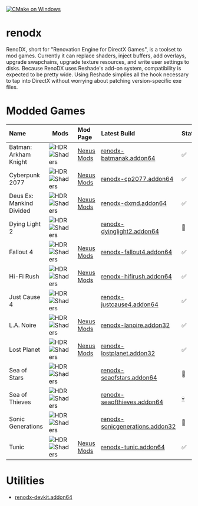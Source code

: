 [![CMake on Windows](https://github.com/clshortfuse/renodx/actions/workflows/cmake-windows.yml/badge.svg)](https://github.com/clshortfuse/renodx/actions/workflows/cmake-windows.yml)

# renodx
RenoDX, short for "Renovation Engine for DirectX Games", is a toolset to mod games. Currently it can replace shaders, inject buffers, add overlays, upgrade swapchains, upgrade texture resources, and write user settings to disks. Because RenoDX uses Reshade's add-on system, compatibility is expected to be pretty wide. Using Reshade simplies all the hook necessary to tap into DirectX without worrying about patching version-specific exe files.


# Modded Games

| Name                     | Mods                                                                                                                                                                                                      | Mod Page                                                                                 | Latest Build                                                                                            | Status                                                     |
| :----------------------- | --------------------------------------------------------------------------------------------------------------------------------------------------------------------------------------------------------- | :--------------------------------------------------------------------------------------- | :------------------------------------------------------------------------------------------------------ | :--------------------------------------------------------- |
| Batman: Arkham Knight    | ![HDR](https://img.shields.io/badge/HDR-Add-blue) ![Shaders](https://img.shields.io/github/directory-file-count/clshortfuse/renodx/src%2Fgames%2Fbatmanak?type=file&extension=hlsl&label=Shaders)         | [Nexus Mods](https://www.nexusmods.com/batmanarkhamknight/mods/1509)                     | [renodx-batmanak.addon64](https://clshortfuse.github.io/renodx/renodx-batmanak.addon64)                 | :white_check_mark:                                         |
| Cyberpunk 2077           | ![HDR](https://img.shields.io/badge/HDR-Fix-green) ![Shaders](https://img.shields.io/github/directory-file-count/clshortfuse/renodx/src%2Fgames%2Fcp2077?type=file&extension=hlsl&label=Shaders)          | [Nexus Mods](https://www.nexusmods.com/cyberpunk2077/mods/13912)                         | [renodx-cp2077.addon64](https://clshortfuse.github.io/renodx/renodx-cp2077.addon64)                     | :white_check_mark:                                         |
| Deus Ex: Mankind Divided | ![HDR](https://img.shields.io/badge/HDR-Add-blue) ![Shaders](https://img.shields.io/github/directory-file-count/clshortfuse/renodx/src%2Fgames%2Ffallout4?type=file&extension=hlsl&label=Shaders)         | [Nexus Mods](https://www.nexusmods.com/deusexmankinddivided/mods/28)                     | [renodx-dxmd.addon64](https://clshortfuse.github.io/renodx/renodx-dxmd.addon64)                         | :white_check_mark:                                         |
| Dying Light 2            | ![HDR](https://img.shields.io/badge/HDR-Add-blue) ![Shaders](https://img.shields.io/github/directory-file-count/clshortfuse/renodx/src%2Fgames%2Fdyinglight2?type=file&extension=hlsl&label=Shaders)      |                                                                                          | [renodx-dyinglight2.addon64](https://clshortfuse.github.io/renodx/renodx-dyinglight2.addon64)           | :construction:                                             |
| Fallout 4                | ![HDR](https://img.shields.io/badge/HDR-Add-blue) ![Shaders](https://img.shields.io/github/directory-file-count/clshortfuse/renodx/src%2Fgames%2Fdxmd?type=file&extension=hlsl&label=Shaders)             | [Nexus Mods](https://www.nexusmods.com/fallout4/mods/81123)                              | [renodx-fallout4.addon64](https://clshortfuse.github.io/renodx/renodx-fallout4.addon64)                 | :white_check_mark:                                         |
| Hi-Fi Rush               | ![HDR](https://img.shields.io/badge/HDR-Add-blue) ![Shaders](https://img.shields.io/github/directory-file-count/clshortfuse/renodx/src%2Fgames%2Fhifirush?type=file&extension=hlsl&label=Shaders)         | [Nexus Mods](https://www.nexusmods.com/hifirush/mods/24)                                 | [renodx-hifirush.addon64](https://clshortfuse.github.io/renodx/renodx-hifirush.addon64)                 | :white_check_mark:                                         |
| Just Cause 4             | ![HDR](https://img.shields.io/badge/HDR-Add-blue) ![Shaders](https://img.shields.io/github/directory-file-count/clshortfuse/renodx/src%2Fgames%2Fjustcause4?type=file&extension=hlsl&label=Shaders)       |                                                                                          | [renodx-justcause4.addon64](https://clshortfuse.github.io/renodx/renodx-justcause4.addon64)             | :white_check_mark:                                         |
| L.A. Noire               | ![HDR](https://img.shields.io/badge/HDR-Add-blue) ![Shaders](https://img.shields.io/github/directory-file-count/clshortfuse/renodx/src%2Fgames%2Flanoire?type=file&extension=hlsl&label=Shaders)          | [Nexus Mods](https://www.nexusmods.com/lanoire/mods/6)                                   | [renodx-lanoire.addon32](https://clshortfuse.github.io/renodx/renodx-lanoire.addon32)                   | :white_check_mark:                                         |
| Lost Planet              | ![HDR](https://img.shields.io/badge/HDR-Add-blue) ![Shaders](https://img.shields.io/github/directory-file-count/clshortfuse/renodx/src%2Fgames%2Flanoire?type=file&extension=hlsl&label=Shaders)          | [Nexus Mods](https://www.nexusmods.com/lostplanetextremeconditioncoloniesedition/mods/2) | [renodx-lostplanet.addon32](https://clshortfuse.github.io/renodx/renodx-lostplanet.addon32)             | :white_check_mark:                                         |
| Sea of Stars             | ![HDR](https://img.shields.io/badge/HDR-Add-blue) ![Shaders](https://img.shields.io/github/directory-file-count/clshortfuse/renodx/src%2Fgames%2Fseaofstars?type=file&extension=hlsl&label=Shaders)       |                                                                                          | [renodx-seaofstars.addon64](https://clshortfuse.github.io/renodx/renodx-seaofstars.addon64)             | :construction:                                             |
| Sea of Thieves           | ![HDR](https://img.shields.io/badge/HDR-Fix-green) ![Shaders](https://img.shields.io/github/directory-file-count/clshortfuse/renodx/src%2Fgames%2Fseaofthieves?type=file&extension=hlsl&label=Shaders)    |                                                                                          | [renodx-seaofthieves.addon64](https://clshortfuse.github.io/renodx/renodx-seaofthieves.addon64)         | [:skull:](# "No longer supported because Easy Anti-Cheat") |
| Sonic Generations        | ![HDR](https://img.shields.io/badge/HDR-Add-blue) ![Shaders](https://img.shields.io/github/directory-file-count/clshortfuse/renodx/src%2Fgames%2Fsonicgenerations?type=file&extension=hlsl&label=Shaders) |                                                                                          | [renodx-sonicgenerations.addon32](https://clshortfuse.github.io/renodx/renodx-sonicgenerations.addon32) | :construction:                                             |
| Tunic                    | ![HDR](https://img.shields.io/badge/HDR-Add-blue) ![Shaders](https://img.shields.io/github/directory-file-count/clshortfuse/renodx/src%2Fgames%2Ftunic?type=file&extension=hlsl&label=Shaders)            | [Nexus Mods](https://www.nexusmods.com/tunic/mods/8)                                     | [renodx-tunic.addon64](https://clshortfuse.github.io/renodx/renodx-tunic.addon64)                       | :white_check_mark:                                         |

# Utilities

* [renodx-devkit.addon64](https://clshortfuse.github.io/renodx/renodx-devkit.addon64)

